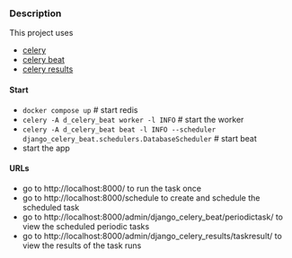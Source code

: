 ### Description

This project uses 
* [celery](https://pypi.org/project/celery/)
* [celery beat](https://pypi.org/project/django-celery-beat/)
* [celery results](https://pypi.org/project/django-celery-results/)

#### Start
* `docker compose up`                           # start redis
* `celery -A d_celery_beat worker -l INFO`      # start the worker
* `celery -A d_celery_beat beat -l INFO --scheduler django_celery_beat.schedulers.DatabaseScheduler`  # start beat
* start the app

#### URLs
* go to http://localhost:8000/ to run the task once
* go to http://localhost:8000/schedule to create and schedule the scheduled task
* go to http://localhost:8000/admin/django_celery_beat/periodictask/ to view the scheduled periodic tasks
* go to http://localhost:8000/admin/django_celery_results/taskresult/ to view the results of the task runs